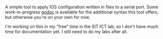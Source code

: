 A simple tool to apply IOS configuration written in files to a serial port. 
Some work-in-progress [godoc](https://godoc.org/github.com/serverwentdown/cisco-ios-apply) 
is available for the additional syntax this tool offers, but otherwise you're
on your own for now. 

I'm working on this in my "free" time in the SIT ICT lab, so I don't have much 
time for documentation yet. I still need to do my labs after all. 

<!-- vim: set conceallevel=2 et ts=2 sw=2: -->
